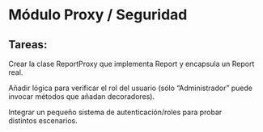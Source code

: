 # Módulo Proxy / Seguridad
## Tareas:
Crear la clase ReportProxy que implementa Report y encapsula un Report real.

Añadir lógica para verificar el rol del usuario (sólo “Administrador” puede invocar métodos que añadan decoradores).

Integrar un pequeño sistema de autenticación/roles para probar distintos escenarios.
